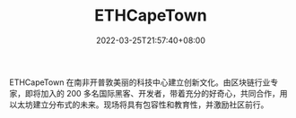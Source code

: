 ﻿---
weight: 
title: "ETHCapeTown"
description: "ETHCapeTown 在南非开普敦美丽的科技中心建立创新文化"
date: 2022-03-25T21:57:40+08:00
lastmod: 2022-03-25T16:45:40+08:00
draft: false
authors: ["Metabd"]
featuredImage: "ethcapetown.jpg"
link: ""
tags: ["元宇宙社区","ETHCapeTown"]
categories: ["navigation"]
navigation: ["元宇宙社区"]
lightgallery: true
toc: true
pinned: false
recommend: false
recommend1: false
---
ETHCapeTown 在南非开普敦美丽的科技中心建立创新文化。由区块链行业专家，即将加入的 200 多名国际黑客、开发者，带着充分的好奇心，共同合作，用以太坊建立分布式的未来。现场将具有包容性和教育性，并激励社区前行。
